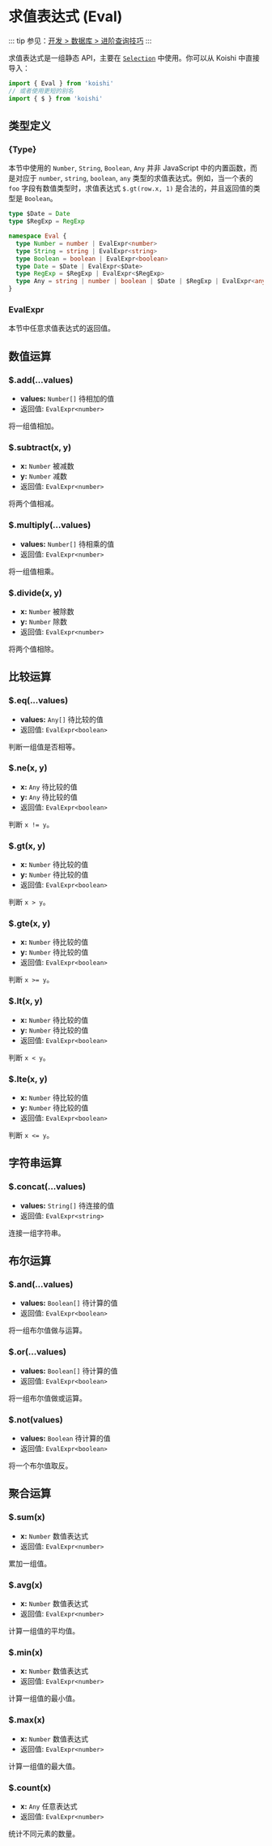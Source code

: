 # 求值表达式 (Eval)

::: tip
参见：[开发 > 数据库 > 进阶查询技巧](../../guide/database/selection.md)
:::

求值表达式是一组静态 API，主要在 [`Selection`](./selection.md) 中使用。你可以从 Koishi 中直接导入：

```ts
import { Eval } from 'koishi'
// 或者使用更短的别名
import { $ } from 'koishi'
```

## 类型定义

### \{Type\}

本节中使用的 `Number`, `String`, `Boolean`, `Any` 并非 JavaScript 中的内置函数，而是对应于 `number`, `string`, `boolean`, `any` 类型的求值表达式。例如，当一个表的 `foo` 字段有数值类型时，求值表达式 `$.gt(row.x, 1)` 是合法的，并且返回值的类型是 `Boolean`。

```ts
type $Date = Date
type $RegExp = RegExp

namespace Eval {
  type Number = number | EvalExpr<number>
  type String = string | EvalExpr<string>
  type Boolean = boolean | EvalExpr<boolean>
  type Date = $Date | EvalExpr<$Date>
  type RegExp = $RegExp | EvalExpr<$RegExp>
  type Any = string | number | boolean | $Date | $RegExp | EvalExpr<any>
}
```

### EvalExpr

本节中任意求值表达式的返回值。

## 数值运算

### $.add(...values)

- **values:** `Number[]` 待相加的值
- 返回值: `EvalExpr<number>`

将一组值相加。

### $.subtract(x, y)

- **x:** `Number` 被减数
- **y:** `Number` 减数
- 返回值: `EvalExpr<number>`

将两个值相减。

### $.multiply(...values)

- **values:** `Number[]` 待相乘的值
- 返回值: `EvalExpr<number>`

将一组值相乘。

### $.divide(x, y)

- **x:** `Number` 被除数
- **y:** `Number` 除数
- 返回值: `EvalExpr<number>`

将两个值相除。

## 比较运算

### $.eq(...values)

- **values:** `Any[]` 待比较的值
- 返回值: `EvalExpr<boolean>`

判断一组值是否相等。

### $.ne(x, y)

- **x:** `Any` 待比较的值
- **y:** `Any` 待比较的值
- 返回值: `EvalExpr<boolean>`

判断 `x != y`。

### $.gt(x, y)

- **x:** `Number` 待比较的值
- **y:** `Number` 待比较的值
- 返回值: `EvalExpr<boolean>`

判断 `x > y`。

### $.gte(x, y)

- **x:** `Number` 待比较的值
- **y:** `Number` 待比较的值
- 返回值: `EvalExpr<boolean>`

判断 `x >= y`。

### $.lt(x, y)

- **x:** `Number` 待比较的值
- **y:** `Number` 待比较的值
- 返回值: `EvalExpr<boolean>`

判断 `x < y`。

### $.lte(x, y)

- **x:** `Number` 待比较的值
- **y:** `Number` 待比较的值
- 返回值: `EvalExpr<boolean>`

判断 `x <= y`。

## 字符串运算

### $.concat(...values)

- **values:** `String[]` 待连接的值
- 返回值: `EvalExpr<string>`

连接一组字符串。

## 布尔运算

### $.and(...values)

- **values:** `Boolean[]` 待计算的值
- 返回值: `EvalExpr<boolean>`

将一组布尔值做与运算。

### $.or(...values)

- **values:** `Boolean[]` 待计算的值
- 返回值: `EvalExpr<boolean>`

将一组布尔值做或运算。

### $.not(values)

- **values:** `Boolean` 待计算的值
- 返回值: `EvalExpr<boolean>`

将一个布尔值取反。

## 聚合运算

### $.sum(x)

- **x:** `Number` 数值表达式
- 返回值: `EvalExpr<number>`

累加一组值。

### $.avg(x)

- **x:** `Number` 数值表达式
- 返回值: `EvalExpr<number>`

计算一组值的平均值。

### $.min(x)

- **x:** `Number` 数值表达式
- 返回值: `EvalExpr<number>`

计算一组值的最小值。

### $.max(x)

- **x:** `Number` 数值表达式
- 返回值: `EvalExpr<number>`

计算一组值的最大值。

### $.count(x)

- **x:** `Any` 任意表达式
- 返回值: `EvalExpr<number>`

统计不同元素的数量。

